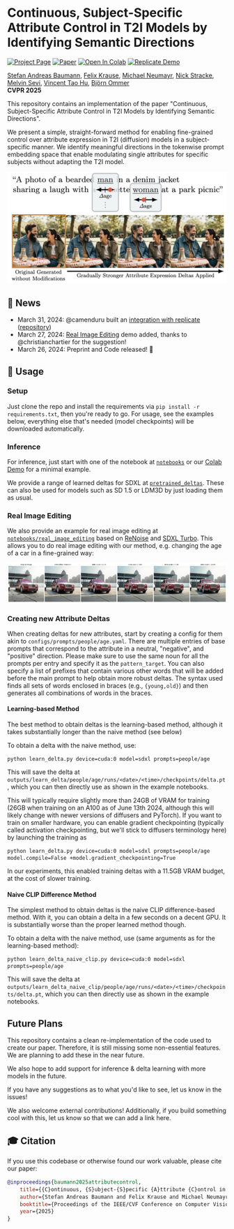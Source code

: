 # Continuous, Subject-Specific Attribute Control in T2I Models by Identifying Semantic Directions

[![Project Page](https://img.shields.io/badge/Project-Page-blue)](https://compvis.github.io/attribute-control/)
[![Paper](https://img.shields.io/badge/arXiv-PDF-b31b1b)](https://arxiv.org/abs/2403.17064)
[![Open In Colab](https://colab.research.google.com/assets/colab-badge.svg)](https://colab.research.google.com/github/CompVis/attribute-control/blob/main/notebooks/inference_sdxl_colab.ipynb)
[![Replicate Demo](https://img.shields.io/badge/Replicate-Demo%20&%20API%20by%20camenduru-blue)](https://replicate.com/camenduru/attribute-control)

[Stefan Andreas Baumann](https://stefan-baumann.eu/), [Felix Krause](https://www.linkedin.com/in/felixmkrause/), [Michael Neumayr](https://www.linkedin.com/in/michaelneumayr/), [Nick Stracke](https://de.linkedin.com/in/nick-stracke), [Melvin Sevi](https://melvinsevi.github.io/), [Vincent Tao Hu](https://taohu.me/), [Björn Ommer](https://ommer-lab.com/people/ommer/)\
**CVPR 2025**

This repository contains an implementation of the paper "Continuous, Subject-Specific Attribute Control in T2I Models by Identifying Semantic Directions".

We present a simple, straight-forward method for enabling fine-grained control over attribute expression in T2I (diffusion) models in a subject-specific manner.
We identify meaningful directions in the tokenwise prompt embedding space that enable modulating single attributes for specific subjects without adapting the T2I model.

![teaser](./docs/static/images/teaser.png)

## 📰 News
- March 31, 2024: @camenduru built an [integration with replicate](https://replicate.com/camenduru/attribute-control) ([repository](https://github.com/camenduru/attribute-control-replicate))
- March 27, 2024: [Real Image Editing](https://github.com/CompVis/attribute-control/tree/main/notebooks/real_image_editing) demo added, thanks to @christianchartier for the suggestion!
- March 26, 2024: Preprint and Code released! 🎉

## 🚀 Usage
### Setup
Just clone the repo and install the requirements via `pip install -r requirements.txt`, then you're ready to go. For usage, see the examples below, everything else that's needed (model checkpoints) will be downloaded automatically.

### Inference
For inference, just start with one of the notebook at [`notebooks`](https://github.com/CompVis/attribute-control/tree/main/notebooks) or our [Colab Demo](https://colab.research.google.com/github/CompVis/attribute-control/blob/main/notebooks/inference_sdxl_colab.ipynb) for a minimal example.

We provide a range of learned deltas for SDXL at [`pretrained_deltas`](https://github.com/CompVis/attribute-control/tree/main/pretrained_deltas). These can also be used for models such as SD 1.5 or LDM3D by just loading them as usual.

### Real Image Editing
We also provide an example for real image editing at [`notebooks/real_image_editing`](https://github.com/CompVis/attribute-control/tree/main/notebooks/real_image_editing) based on [ReNoise](https://garibida.github.io/ReNoise-Inversion/) and [SDXL Turbo](https://stability.ai/news/stability-ai-sdxl-turbo).
This allows you to do real image editing with our method, e.g. changing the age of a car in a fine-grained way:

![car age editing example](./docs/static/images/sdxl_turbo_renoise_editing.png)

### Creating new Attribute Deltas
When creating deltas for new attributes, start by creating a config for them akin to `configs/prompts/people/age.yaml`. There are multiple entries of base prompts that correspond to the attribute in a neutral, "negative", and "positive" direction. Please make sure to use the same noun for all the prompts per entry and specify it as the `pattern_target`.
You can also specify a list of prefixes that contain various other words that will be added before the main prompt to help obtain more robust deltas. The syntax used finds all sets of words enclosed in braces (e.g., `{young,old}`) and then generates all combinations of words in the braces.

#### Learning-based Method
The best method to obtain deltas is the learning-based method, although it takes substantially longer than the naive method (see below)

To obtain a delta with the naive method, use:
```shell
python learn_delta.py device=cuda:0 model=sdxl prompts=people/age
```
This will save the delta at `outputs/learn_delta/people/age/runs/<date>/<time>/checkpoints/delta.pt`, which you can then directly use as shown in the example notebooks.

This will typically require slightly more than 24GB of VRAM for training (26GB when training on an A100 as of June 13th 2024, although this will likely change with newer versions of diffusers and PyTorch). If you want to train on smaller hardware, you can enable gradient checkpointing (typically called activation checkpointing, but we'll stick to diffusers terminology here) by launching the training as
```shell
python learn_delta.py device=cuda:0 model=sdxl prompts=people/age model.compile=False +model.gradient_checkpointing=True
```
In our experiments, this enabled training deltas with a 11.5GB VRAM budget, at the cost of slower training.

#### Naive CLIP Difference Method
The simplest method to obtain deltas is the naive CLIP difference-based method. With it, you can obtain a delta in a few seconds on a decent GPU. It is substantially worse than the proper learned method though.

To obtain a delta with the naive method, use (same arguments as for the learning-based method):
```shell
python learn_delta_naive_clip.py device=cuda:0 model=sdxl prompts=people/age
```
This will save the delta at `outputs/learn_delta_naive_clip/people/age/runs/<date>/<time>/checkpoints/delta.pt`, which you can then directly use as shown in the example notebooks.

## Future Plans
This repository contains a clean re-implementation of the code used to create our paper. Therefore, it is still missing some non-essential features. We are planning to add these in the near future.

We also hope to add support for inference & delta learning with more models in the future.

If you have any suggestions as to what you'd like to see, let us know in the issues!

We also welcome external contributions! Additionally, if you build something cool with this, let us know so that we can add a link here.

## 🎓 Citation

If you use this codebase or otherwise found our work valuable, please cite our paper:

```bibtex
@inproceedings{baumann2025attributecontrol,
    title={{C}ontinuous, {S}ubject-{S}pecific {A}ttribute {C}ontrol in {T}2{I} {M}odels by {I}dentifying {S}emantic {D}irections},
    author={Stefan Andreas Baumann and Felix Krause and Michael Neumayr and Nick Stracke and Melvin Sevi and Vincent Tao Hu and Bj{\"o}rn Ommer},
    booktitle={Proceedings of the IEEE/CVF Conference on Computer Vision and Pattern Recognition},
    year={2025}
}
```
